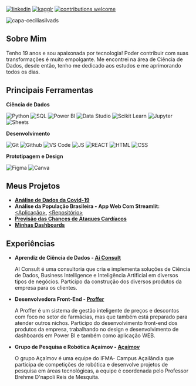 [![linkedin](https://img.shields.io/badge/LinkedIn-Cecília%20Silva-B67066.svg?style=for-the-badge&logo=linkedin)](https://www.linkedin.com/in/ceciliasilvads/)
[![kagglr](https://img.shields.io/badge/Kaggle-Cecília%20Silva-B67066.svg?style=for-the-badge&logo=Kaggle)](https://www.kaggle.com/cecliasdesouza)
[![contributions welcome](https://img.shields.io/badge/Contributions-Welcome-B67066.svg?style=for-the-badge)](https://github.com/ceciliasilvads)

![capa-ceciliasilvads](https://github.com/ceciliasilvads/portifolio/blob/main/Capa.png)

## Sobre Mim
  Tenho 19 anos e sou apaixonada por tecnologia! Poder contribuir com suas transformações é muito empolgante. Me encontrei na área de Ciência de Dados, desde então, tenho me dedicado aos estudos e me aprimorando todos os dias.

## Principais Ferramentas

**Ciência de Dados**

![Python](https://img.shields.io/badge/-Python-black?style=flat-square&logo=Python)
![SQL](https://img.shields.io/badge/-PostgreSQL-black?style=flat-square&logo=PostgreSQL)
![Power BI](https://img.shields.io/badge/-Power%20BI-black?style=flat-square&logo=Power-BI)
![Data Studio](https://img.shields.io/badge/-Data%20Studio-black?style=flat-square&logo=google)
![Scikit Learn](https://img.shields.io/badge/-Scikit%20Learn-black?style=flat-square&logo=scikit-learn)
![Jupyter](https://img.shields.io/badge/-Jupyter-black?style=flat-square&logo=Jupyter)
![Sheets](https://img.shields.io/badge/-Sheets-black?logoColor=green&style=flat-square&logo=MicrosoftExcel)

**Desenvolvimento**

![Git](https://img.shields.io/badge/-Git-black?style=flat-square&logo=Git)
![Github](https://img.shields.io/badge/-Github-black?style=flat-square&logo=Github)
![VS Code](https://img.shields.io/badge/-VS%20Code-black?logoColor=blue&style=flat-square&logo=visual-studio-code)
![JS](https://img.shields.io/badge/-Java%20Script-black?style=flat-square&logo=javascript)
![REACT](https://img.shields.io/badge/-React%20JS-black?style=flat-square&logo=react)
![HTML](https://img.shields.io/badge/-HTML5-black?style=flat-square&logo=html5)
![CSS](https://img.shields.io/badge/-CSS-black?logoColor=blue&style=flat-square&logo=css3)

**Prototipagem e Design**

![Figma](https://img.shields.io/badge/-Figma-black?style=flat-square&logo=Figma)
![Canva](https://img.shields.io/badge/-Canva-black?style=flat-square&logo=Canva)

## Meus Projetos
- **[Análise de Dados da Covid-19](https://github.com/ceciliasilvads/analises_covid19)**
- **Análise da População Brasileira - App Web Com Streamlit:** [<Aplicação>](https://share.streamlit.io/cecellhax/webapp_regioes/main/main.py), [<Repositório>](https://github.com/ceciliasilvads/webapp_regioes) 
- **[Previsão das Chances de Ataques Cardíacos](https://github.com/ceciliasilvads/data-science-projects/tree/main/ML-Chances%20de%20Ataque%20Card%C3%ADaco)**
- **[Minhas Dashboards](https://www.figma.com/file/MvjgslZM5Jzu9QBgPyYthh/Dashboards-Pessoais?node-id=0%3A1)**

## Experiências

 - **Aprendiz de Ciência de Dados - [Ai Consult](https://www.linkedin.com/company/ai-consult/)**
 		 
     AI Consult é uma consultoria que cria e implementa soluções de Ciência de Dados, Business Intelligence e Inteligência Artificial em diversos tipos de negócios. Participo da construção dos diversos produtos da empresa para os clientes.

- **Desenvolvedora Front-End - [Proffer](https://www.linkedin.com/company/proffer-ai/)**
		
    A Proffer é um sistema de gestão inteligente de preços e descontos com foco no setor de farmácias, mas que também está preparado para atender outros nichos. Participo do desenvolvimento front-end dos produtos da empresa, trabalhando no design e desenvolvimento de dashboards em Power BI e também como aplicação WEB.

- **Grupo de Pesquisa e Robótica Açaímov - [Açaímov](https://www.instagram.com/acaimov.ifma/)**
		
    O grupo Açaímov é uma equipe do IFMA- Campus Açailândia que participa de competições de robótica e desenvolve projetos de pesquisa em áreas tecnológicas, a equipe é coordenada pelo Professor Brehme D'napoli Reis de Mesquita.

